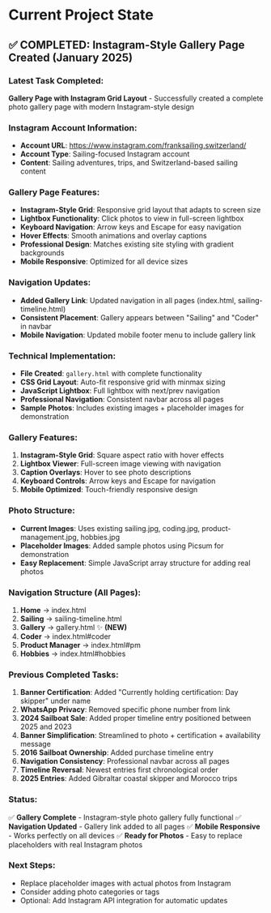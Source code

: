 # Current Project State

## ✅ COMPLETED: Instagram-Style Gallery Page Created (January 2025)

### Latest Task Completed:
**Gallery Page with Instagram Grid Layout** - Successfully created a complete photo gallery page with modern Instagram-style design

### Instagram Account Information:
- **Account URL**: https://www.instagram.com/franksailing.switzerland/
- **Account Type**: Sailing-focused Instagram account
- **Content**: Sailing adventures, trips, and Switzerland-based sailing content

### Gallery Page Features:
- **Instagram-Style Grid**: Responsive grid layout that adapts to screen size
- **Lightbox Functionality**: Click photos to view in full-screen lightbox
- **Keyboard Navigation**: Arrow keys and Escape for easy navigation
- **Hover Effects**: Smooth animations and overlay captions
- **Professional Design**: Matches existing site styling with gradient backgrounds
- **Mobile Responsive**: Optimized for all device sizes

### Navigation Updates:
- **Added Gallery Link**: Updated navigation in all pages (index.html, sailing-timeline.html)
- **Consistent Placement**: Gallery appears between "Sailing" and "Coder" in navbar
- **Mobile Navigation**: Updated mobile footer menu to include gallery link

### Technical Implementation:
- **File Created**: `gallery.html` with complete functionality
- **CSS Grid Layout**: Auto-fit responsive grid with minmax sizing
- **JavaScript Lightbox**: Full lightbox with next/prev navigation
- **Professional Navigation**: Consistent navbar across all pages
- **Sample Photos**: Includes existing images + placeholder images for demonstration

### Gallery Features:
1. **Instagram-Style Grid**: Square aspect ratio with hover effects
2. **Lightbox Viewer**: Full-screen image viewing with navigation
3. **Caption Overlays**: Hover to see photo descriptions
4. **Keyboard Controls**: Arrow keys and Escape for navigation
5. **Mobile Optimized**: Touch-friendly responsive design

### Photo Structure:
- **Current Images**: Uses existing sailing.jpg, coding.jpg, product-management.jpg, hobbies.jpg
- **Placeholder Images**: Added sample photos using Picsum for demonstration
- **Easy Replacement**: Simple JavaScript array structure for adding real photos

### Navigation Structure (All Pages):
1. **Home** → index.html
2. **Sailing** → sailing-timeline.html  
3. **Gallery** → gallery.html ✨ **(NEW)**
4. **Coder** → index.html#coder
5. **Product Manager** → index.html#pm
6. **Hobbies** → index.html#hobbies

### Previous Completed Tasks:
1. **Banner Certification**: Added "Currently holding certification: Day skipper" under name
2. **WhatsApp Privacy**: Removed specific phone number from link
3. **2024 Sailboat Sale**: Added proper timeline entry positioned between 2025 and 2023
4. **Banner Simplification**: Streamlined to photo + certification + availability message  
5. **2016 Sailboat Ownership**: Added purchase timeline entry
6. **Navigation Consistency**: Professional navbar across all pages
7. **Timeline Reversal**: Newest entries first chronological order
8. **2025 Entries**: Added Gibraltar coastal skipper and Morocco trips

### Status: 
✅ **Gallery Complete** - Instagram-style photo gallery fully functional
✅ **Navigation Updated** - Gallery link added to all pages
✅ **Mobile Responsive** - Works perfectly on all devices
✅ **Ready for Photos** - Easy to replace placeholders with real Instagram photos

### Next Steps:
- Replace placeholder images with actual photos from Instagram
- Consider adding photo categories or tags
- Optional: Add Instagram API integration for automatic updates